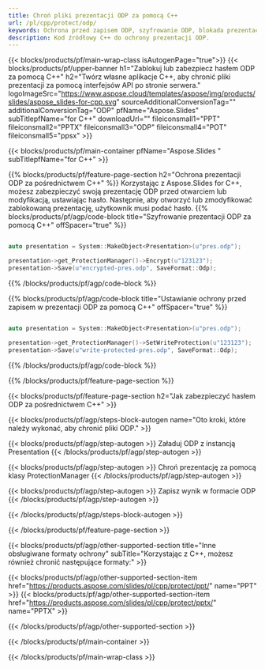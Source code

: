 ```yaml
---
title: Chroń pliki prezentacji ODP za pomocą C++
url: /pl/cpp/protect/odp/
keywords: Ochrona przed zapisem ODP, szyfrowanie ODP, blokada prezentacji ODP, ochrona ODP
description: Kod źródłowy C++ do ochrony prezentacji ODP.
---
```


{{< blocks/products/pf/main-wrap-class isAutogenPage="true">}}
{{< blocks/products/pf/upper-banner h1="Zablokuj lub zabezpiecz hasłem ODP za pomocą C++" h2="Twórz własne aplikacje C++, aby chronić pliki prezentacji za pomocą interfejsów API po stronie serwera." logoImageSrc="https://www.aspose.cloud/templates/aspose/img/products/slides/aspose_slides-for-cpp.svg" sourceAdditionalConversionTag="" additionalConversionTag="ODP" pfName="Aspose.Slides" subTitlepfName="for C++" downloadUrl="" fileiconsmall1="PPT" fileiconsmall2="PPTX" fileiconsmall3="ODP" fileiconsmall4="POT" fileiconsmall5="ppsx" >}}

{{< blocks/products/pf/main-container pfName="Aspose.Slides " subTitlepfName="for C++" >}}

{{% blocks/products/pf/feature-page-section  h2="Ochrona prezentacji ODP za pośrednictwem C++" %}}
Korzystając z Aspose.Slides for C++, możesz zabezpieczyć swoją prezentację ODP przed otwarciem lub modyfikacją, ustawiając hasło. Następnie, aby otworzyć lub zmodyfikować zablokowaną prezentację, użytkownik musi podać hasło.
{{% blocks/products/pf/agp/code-block title="Szyfrowanie prezentacji ODP za pomocą C++" offSpacer="true" %}}

```cpp

auto presentation = System::MakeObject<Presentation>(u"pres.odp");

presentation->get_ProtectionManager()->Encrypt(u"123123");
presentation->Save(u"encrypted-pres.odp", SaveFormat::Odp);
```

{{% /blocks/products/pf/agp/code-block %}}

{{% blocks/products/pf/agp/code-block title="Ustawianie ochrony przed zapisem w prezentacji ODP za pomocą C++" offSpacer="true" %}}

```cpp

auto presentation = System::MakeObject<Presentation>(u"pres.odp");

presentation->get_ProtectionManager()->SetWriteProtection(u"123123");
presentation->Save(u"write-protected-pres.odp", SaveFormat::Odp);
```

{{% /blocks/products/pf/agp/code-block %}}

{{% /blocks/products/pf/feature-page-section %}}

{{< blocks/products/pf/feature-page-section  h2="Jak zabezpieczyć hasłem ODP za pośrednictwem C++" >}}

{{< blocks/products/pf/agp/steps-block-autogen name="Oto kroki, które należy wykonać, aby chronić pliki ODP." >}}

{{< blocks/products/pf/agp/step-autogen >}}
Załaduj ODP z instancją Presentation
{{< /blocks/products/pf/agp/step-autogen >}}

{{< blocks/products/pf/agp/step-autogen >}}
Chroń prezentację za pomocą klasy ProtectionManager
{{< /blocks/products/pf/agp/step-autogen >}}

{{< blocks/products/pf/agp/step-autogen >}}
Zapisz wynik w formacie ODP
{{< /blocks/products/pf/agp/step-autogen >}}

{{< /blocks/products/pf/agp/steps-block-autogen >}}

{{< /blocks/products/pf/feature-page-section >}}

{{< blocks/products/pf/agp/other-supported-section title="Inne obsługiwane formaty ochrony" subTitle="Korzystając z C++, możesz również chronić następujące formaty:" >}}

{{< blocks/products/pf/agp/other-supported-section-item href="https://products.aspose.com/slides/pl/cpp/protect/ppt/" name="PPT" >}}
{{< blocks/products/pf/agp/other-supported-section-item href="https://products.aspose.com/slides/pl/cpp/protect/pptx/" name="PPTX" >}}


{{< /blocks/products/pf/agp/other-supported-section >}}

{{< /blocks/products/pf/main-container >}}
    
{{< /blocks/products/pf/main-wrap-class >}}